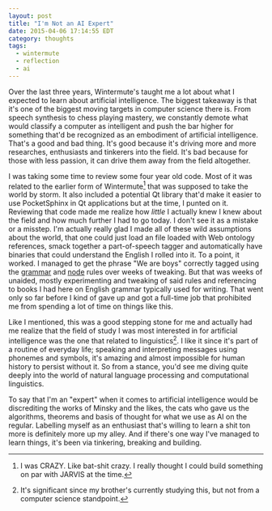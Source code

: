 ```yaml
---
layout: post
title: "I'm Not an AI Expert"
date: 2015-04-06 17:14:55 EDT
category: thoughts
tags:
  - wintermute
  - reflection
  - ai
---
```


Over the last three years, Wintermute's taught me a lot about what I expected
to learn about artificial intelligence. The biggest takeaway is that it's one
of the biggest moving targets in computer science there is. From speech
synthesis to chess playing mastery, we constantly demote what would classify a
computer as intelligent and push the bar higher for something that'd be
recognized as an embodiment of artificial intelligence. That's a good and bad
thing. It's good because it's driving more and more researches, enthusiasts
and tinkerers into the field. It's bad because for those with less passion, it
can drive them away from the field altogether.

I was taking some time to review some four year old code. Most of it was
related to the earlier form of Wintermute[^1] that was supposed to take the
world by storm. It also included a potential Qt library that'd make it easier
to use PocketSphinx in Qt applications but at the time, I punted on it.
Reviewing that code made me realize how _little_ I actually knew I knew about
the field and how much further I had to go today. I don't see it as a mistake
or a misstep. I'm actually really glad I made all of these wild assumptions
about the world, that one could just load an file loaded with Web ontology
references, smack together a part-of-speech tagger and automatically have
binaries that could understand the English I rolled into it. To a point, it
worked. I managed to get the phrase "We are boys" correctly tagged using the
[grammar][1] and [node][2] rules over weeks of tweaking. But that was weeks of
unaided, mostly experimenting and tweaking of said rules and referencing to
books I had here on English grammar typically used for writing. That went only
so far before I kind of gave up and got a full-time job that prohibited me
from spending a lot of time on things like this.

Like I mentioned, this was a good stepping stone for me and actually had me
realize that the field of study I was most interested in for artificial
intelligence was the one that related to linguistics[^2]. I like it since it's
part of a routine of everyday life; speaking and interpreting messages using
phonemes and symbols, it's amazing and almost impossible for human history to
persist without it. So from a stance, you'd see me diving quite deeply into
the world of natural language processing and computational linguistics.

To say that I'm an "expert" when it comes to artificial intelligence would be
discrediting the works of Minsky and the likes, the cats who gave us the
algorithms, theorems and basis of thought for what we use as AI on the
regular. Labelling myself as an enthusiast that's willing to learn a shit ton
more is definitely more up my alley. And if there's one way I've managed to
learn things, it's been via tinkering, breaking and building.

[1]: /files/wntr-grammar.owl.txt
[2]: /files/wntr-nodes.owl.txt
[^1]: I was CRAZY. Like bat-shit crazy. I really thought I could build something on par with JARVIS at the time.
[^2]: It's significant since my brother's currently studying this, but not from a computer science standpoint.
